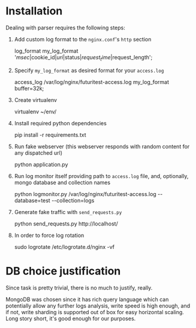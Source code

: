 Installation
============

Dealing with parser requires the following steps:

1) Add custom log format to the `nginx.conf`'s `http` section

    log_format my_log_format '$msec|$cookie_id|$uri|$status|$request_time|$request_length';

2) Specify `my_log_format` as desired format for your `access.log`

    access_log  /var/log/nginx/futuritest-access.log my_log_format buffer=32k;

3) Create virtualenv

    virtualenv ~/env/

4) Install required python dependencies

    pip install -r requirements.txt

5) Run fake webserver (this webserver responds with random content for any dispatched url)

    python application.py

6) Run log monitor itself providing path to `access.log` file,
and, optionally, mongo database and collection names

    python logmonitor.py /var/log/nginx/futuritest-access.log --database=test --collection=logs

7) Generate fake traffic with `send_requests.py`

    python send_requests.py http://localhost/

8) In order to force log rotation

    sudo logrotate /etc/logrotate.d/nginx -vf


DB choice justification
=======================

Since task is pretty trivial, there is no much to justify, really.

MongoDB was chosen since it has rich query language which can potentially allow
any further logs analysis, write speed is high enough, and if not, write sharding
is supported out of box for easy horizontal scaling.
Long story short, it's good enough for our purposes.
